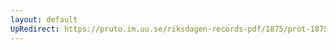 ```yaml
---
layout: default
UpRedirect: https://pruto.im.uu.se/riksdagen-records-pdf/1875/prot-1875--ak--051/prot-1875--ak--051_034.pdf
---
```

